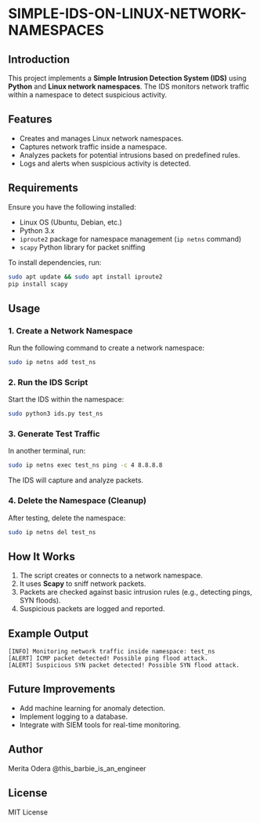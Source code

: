 # SIMPLE-IDS-ON-LINUX-NETWORK-NAMESPACES

## Introduction
This project implements a **Simple Intrusion Detection System (IDS)** using **Python** and **Linux network namespaces**. The IDS monitors network traffic within a namespace to detect suspicious activity.

## Features
- Creates and manages Linux network namespaces.
- Captures network traffic inside a namespace.
- Analyzes packets for potential intrusions based on predefined rules.
- Logs and alerts when suspicious activity is detected.

## Requirements
Ensure you have the following installed:
- Linux OS (Ubuntu, Debian, etc.)
- Python 3.x
- `iproute2` package for namespace management (`ip netns` command)
- `scapy` Python library for packet sniffing

To install dependencies, run:
```bash
sudo apt update && sudo apt install iproute2
pip install scapy
```

## Usage
### 1. Create a Network Namespace
Run the following command to create a network namespace:
```bash
sudo ip netns add test_ns
```

### 2. Run the IDS Script
Start the IDS within the namespace:
```bash
sudo python3 ids.py test_ns
```

### 3. Generate Test Traffic
In another terminal, run:
```bash
sudo ip netns exec test_ns ping -c 4 8.8.8.8
```
The IDS will capture and analyze packets.

### 4. Delete the Namespace (Cleanup)
After testing, delete the namespace:
```bash
sudo ip netns del test_ns
```

## How It Works
1. The script creates or connects to a network namespace.
2. It uses **Scapy** to sniff network packets.
3. Packets are checked against basic intrusion rules (e.g., detecting pings, SYN floods).
4. Suspicious packets are logged and reported.

## Example Output
```
[INFO] Monitoring network traffic inside namespace: test_ns
[ALERT] ICMP packet detected! Possible ping flood attack.
[ALERT] Suspicious SYN packet detected! Possible SYN flood attack.
```

## Future Improvements
- Add machine learning for anomaly detection.
- Implement logging to a database.
- Integrate with SIEM tools for real-time monitoring.

## Author
Merita Odera @this_barbie_is_an_engineer

## License
MIT License


